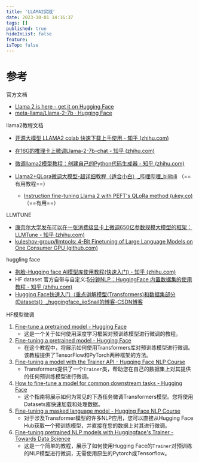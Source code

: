 ```yaml
---
title: 'LLAMA2实践'
date: 2023-10-01 14:16:37
tags: []
published: true
hideInList: false
feature: 
isTop: false
---
```

# 参考

官方文档

* [Llama 2 is here - get it on Hugging Face](https://huggingface.co/blog/llama2)
* [meta-llama/Llama-2-7b · Hugging Face](https://huggingface.co/meta-llama/Llama-2-7b)

llama2教程文档

* [开源大模型 LLAMA2 colab 快速下载上手使用 - 知乎 (zhihu.com)](https://zhuanlan.zhihu.com/p/652588148)
* [在16G的推理卡上微调Llama-2-7b-chat - 知乎 (zhihu.com)](https://zhuanlan.zhihu.com/p/645152512)
* [微调llama2模型教程：创建自己的Python代码生成器 - 知乎 (zhihu.com)](https://zhuanlan.zhihu.com/p/652242117)

* [Llama2+QLora微调大模型-超详细教程（适合小白）_哔哩哔哩_bilibili](https://www.bilibili.com/video/BV1594y1y76m/?spm_id_from=333.337.search-card.all.click&vd_source=9710fe8f4dbfeb6bd0b7202815b341c2) （==有用教程==）
  * [Instruction fine-tuning Llama 2 with PEFT's QLoRa method (ukey.co)](https://ukey.co/blog/finetune-llama-2-peft-qlora-huggingface/)（==有用==）

LLMTUNE

* [康奈尔大学发布可以在一张消费级显卡上微调650亿参数规模大模型的框架：LLMTune - 知乎 (zhihu.com)](https://zhuanlan.zhihu.com/p/629376619#Llmtune简介)
* [kuleshov-group/llmtools: 4-Bit Finetuning of Large Language Models on One Consumer GPU (github.com)](https://github.com/kuleshov-group/llmtools)



huggling face

* [抱脸-Hugging face AI模型库使用教程(快速入门) - 知乎 (zhihu.com)](https://zhuanlan.zhihu.com/p/651132477)
* HF dataset 官方自带与自定义:[5分钟NLP：HuggingFace 内置数据集的使用教程 - 知乎 (zhihu.com)](https://zhuanlan.zhihu.com/p/483618490)
* [Hugging Face快速入门（重点讲解模型(Transformers)和数据集部分(Datasets)）_huggingface_iioSnail的博客-CSDN博客](https://blog.csdn.net/zhaohongfei_358/article/details/126224199)



HF模型微调

1. [Fine-tune a pretrained model - Hugging Face](https://huggingface.co/docs/transformers/training)
   - 这是一个关于如何使用深度学习框架对预训练模型进行微调的教程。
2. [Fine-tuning a pretrained model - Hugging Face](https://huggingface.co/docs/transformers/v4.15.0/training)
   - 在这个教程中，将展示如何使用Transformers库对预训练模型进行微调。该教程提供了TensorFlow和PyTorch两种框架的方法。
3. [Fine-tuning a model with the Trainer API - Hugging Face NLP Course](https://huggingface.co/learn/nlp-course/chapter3/3?fw=pt)
   - Transformers提供了一个`Trainer`类，帮助您在自己的数据集上对其提供的任何预训练模型进行微调。
4. [How to fine-tune a model for common downstream tasks - Hugging Face](https://huggingface.co/docs/transformers/v4.15.0/custom_datasets)
   - 这个指南将展示如何为常见的下游任务微调Transformers模型。您将使用Datasets库快速加载和处理数据。
5. [Fine-tuning a masked language model - Hugging Face NLP Course](https://huggingface.co/learn/nlp-course/chapter7/3?fw=tf)
   - 对于涉及Transformer模型的许多NLP应用，您可以直接从Hugging Face Hub获取一个预训练模型，并直接在您的数据上对其进行微调。
6. [Fine-tuning pretrained NLP models with Huggingface's Trainer - Towards Data Science](https://towardsdatascience.com/fine-tuning-pretrained-nlp-models-with-huggingfaces-trainer-6326a4456e7b)
   - 这是一个简单的教程，展示了如何使用Hugging Face的`Trainer`对预训练的NLP模型进行微调，无需使用原生的Pytorch或Tensorflow。

